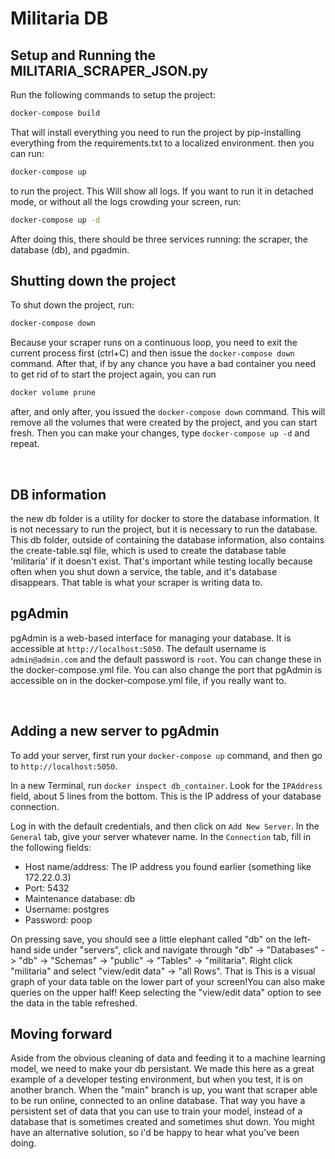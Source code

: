 # Militaria DB

## Setup and Running the MILITARIA_SCRAPER_JSON.py
Run the following commands to setup the project:
```bash
docker-compose build
```
That will install everything you need to run the project by pip-installing everything from the requirements.txt to a localized environment. then you can run:
```bash
docker-compose up
```
to run the project. This Will show all logs.
If you want to run it in detached mode, or without all the logs crowding your screen, run:
```bash
docker-compose up -d
```
After doing this, there should be three services running: the scraper, the database (db), and pgadmin. 

## Shutting down the project
To shut down the project, run:
```bash
docker-compose down
```
Because your scraper runs on a continuous loop, you need to exit the current process first (ctrl+C) and then issue the `docker-compose down` command. After that, if by any chance you have a bad container you need to get rid of to start the project again, you can run 
```bash
docker volume prune
```
after, and only after, you issued the `docker-compose down` command. This will remove all the volumes that were created by the project, and you can start fresh. Then you can make your changes, type `docker-compose up -d` and repeat.

</br> 

## DB information
the new db folder is a utility for docker to store the database information. It is not necessary to run the project, but it is necessary to run the database. This db folder, outside of containing the database information, also contains the create-table.sql file, which is used to create the database table 'militaria' if it doesn't exist. That's important while testing locally because often when you shut down a service, the table, and it's database disappears. That table is what your scraper is writing data to.

## pgAdmin
pgAdmin is a web-based interface for managing your database. It is accessible at `http://localhost:5050`. The default username is `admin@admin.com` and the default password is `root`. You can change these in the docker-compose.yml file. You can also change the port that pgAdmin is accessible on in the docker-compose.yml file, if you really want to.

</br>

## Adding a new server to pgAdmin
To add your server, first run your `docker-compose up` command, and then go to `http://localhost:5050`. 

In a new Terminal, run `docker inspect db_container`. Look for the `IPAddress` field, about 5 lines from the bottom. This is the IP address of your database connection.

Log in with the default credentials, and then click on `Add New Server`. In the `General` tab, give your server whatever name. In the `Connection` tab, fill in the following fields:
- Host name/address: The IP address you found earlier (something like 172.22.0.3)
- Port: 5432
- Maintenance database: db
- Username: postgres
- Password: poop

On pressing save, you should see a little elephant called "db" on the left-hand side under "servers", click and navigate through "db" -> "Databases" -> "db" -> "Schemas" -> "public" -> "Tables" -> "militaria". Right click "militaria" and select "view/edit data" -> "all Rows". That is  This is a visual graph of your data table on the lower part of your screen!You can also make queries on the upper half! Keep selecting the "view/edit data" option to see the data in the table refreshed.

## Moving forward
Aside from the obvious cleaning of data and feeding it to a machine learning model, we need to make your db persistant. We made this here as a great example of a developer testing environment, but when you test, it is on another branch. When the "main" branch is up, you want that scraper able to be run online, connected to an online database. That way you have a persistent set of data that you can use to train your model, instead of a database that is sometimes created and sometimes shut down. You might have an alternative solution, so i'd be happy to hear what you've been doing.